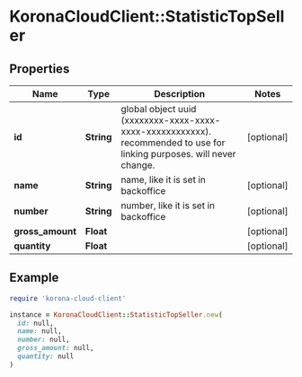# KoronaCloudClient::StatisticTopSeller

## Properties

| Name | Type | Description | Notes |
| ---- | ---- | ----------- | ----- |
| **id** | **String** | global object uuid (xxxxxxxx-xxxx-xxxx-xxxx-xxxxxxxxxxxx). recommended to use for linking purposes. will never change. | [optional] |
| **name** | **String** | name, like it is set in backoffice | [optional] |
| **number** | **String** | number, like it is set in backoffice | [optional] |
| **gross_amount** | **Float** |  | [optional] |
| **quantity** | **Float** |  | [optional] |

## Example

```ruby
require 'korona-cloud-client'

instance = KoronaCloudClient::StatisticTopSeller.new(
  id: null,
  name: null,
  number: null,
  gross_amount: null,
  quantity: null
)
```

